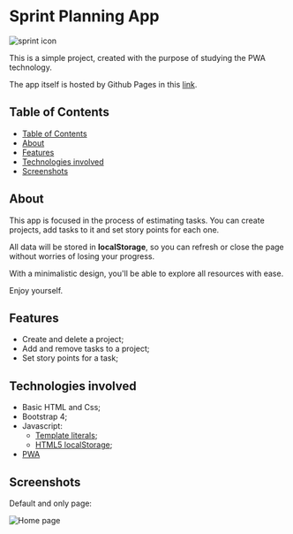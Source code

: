 # Sprint Planning App

![sprint icon](https://raw.githubusercontent.com/JoaoLucasGtr/sprint-planning-app/master/icons/icon-192x192.png)

This is a simple project, created with the purpose of studying the PWA technology.

The app itself is hosted by Github Pages in this [link](https://joaolucasgtr.github.io/sprint-planning-app/).

## Table of Contents

- [Table of Contents](#table-of-contents)
- [About](#about)
- [Features](#features)
- [Technologies involved](#technologies-involved)
- [Screenshots](#screenshots)

## About

This app is focused in the process of estimating tasks. You can create projects, add tasks to it and set story points for each one.

All data will be stored in **localStorage**, so you can refresh or close the page without worries of losing your progress.

With a minimalistic design, you'll be able to explore all resources with ease.

Enjoy yourself.

## Features

- Create and delete a project;
- Add and remove tasks to a project;
- Set story points for a task;

## Technologies involved

- Basic HTML and Css;
- Bootstrap 4;
- Javascript:
  - [Template literals](https://developer.mozilla.org/pt-BR/docs/Web/JavaScript/Reference/template_strings);
  - [HTML5 localStorage](https://developer.mozilla.org/pt-BR/docs/Web/API/Window/Window.localStorage);
- [PWA](https://en.wikipedia.org/wiki/Progressive_web_application)

## Screenshots

Default and only page:

![Home page](https://raw.githubusercontent.com/JoaoLucasGtr/sprint-planning-app/master/screenshots/home.png)
